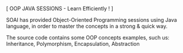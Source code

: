 [ OOP JAVA SESSIONS - Learn Efficiently ! ]

SOAI has provided Object-Oriented Programming sessions using Java language, in order to master the concepts in a strong & quick way.

The source code contains some OOP concepts examples, such us: 
Inheritance, Polymorphism, Encapsulation, Abstraction
